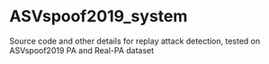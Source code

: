 # ASVspoof2019_system
Source code and other details for replay attack detection, tested on ASVspoof2019 PA and Real-PA dataset
